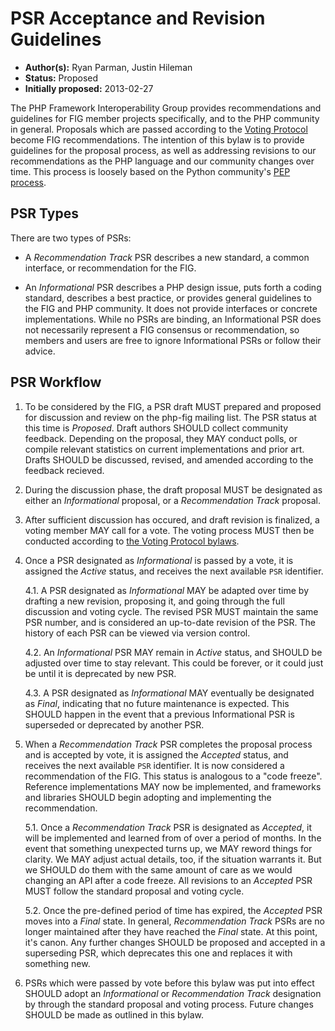 # PSR Acceptance and Revision Guidelines

* **Author(s):** Ryan Parman, Justin Hileman
* **Status:** Proposed
* **Initially proposed:** 2013-02-27


The PHP Framework Interoperability Group provides recommendations and guidelines
for FIG member projects specifically, and to the PHP community in general.
Proposals which are passed according to the [Voting Protocol](001-voting-protocol.md)
become FIG recommendations. The intention of this bylaw is to provide guidelines
for the proposal process, as well as addressing revisions to our recommendations
as the PHP language and our community changes over time. This process is loosely
based on the Python community's [PEP process](http://www.python.org/dev/peps/pep-0001/).


## PSR Types

There are two types of PSRs:

 * A _Recommendation Track_ PSR describes a new standard, a common interface,
   or recommendation for the FIG.

 * An _Informational_ PSR describes a PHP design issue, puts forth a coding
   standard, describes a best practice, or provides general guidelines to the
   FIG and PHP community. It does not provide interfaces or concrete
   implementations. While no PSRs are binding, an Informational PSR does not
   necessarily represent a FIG consensus or recommendation, so members and users
   are free to ignore Informational PSRs or follow their advice.


## PSR Workflow

1. To be considered by the FIG, a PSR draft MUST prepared and proposed for
discussion and review on the php-fig mailing list. The PSR status at this time
is _Proposed_. Draft authors SHOULD collect community feedback. Depending on the
proposal, they MAY conduct polls, or compile relevant statistics on current
implementations and prior art. Drafts SHOULD be discussed, revised, and amended
according to the feedback recieved.

2. During the discussion phase, the draft proposal MUST be designated as either
an _Informational_ proposal, or a _Recommendation Track_ proposal.

3. After sufficient discussion has occured, and draft revision is finalized, a
voting member MAY call for a vote. The voting process MUST then be conducted
according to [the Voting Protocol bylaws](001-voting-protocol.md).

4. Once a PSR designated as _Informational_ is passed by a vote, it is assigned
the _Active_ status, and receives the next available `PSR` identifier.

    4.1\. A PSR designated as _Informational_ MAY be adapted over time by
    drafting a new revision, proposing it, and going through the full discussion
    and voting cycle. The revised PSR MUST maintain the same PSR number, and is
    considered an up-to-date revision of the PSR. The history of each PSR can be
    viewed via version control.

    4.2\. An _Informational_ PSR MAY remain in _Active_ status,
    and SHOULD be adjusted over time to stay relevant. This could be forever, or
    it could just be until it is deprecated by new PSR.

    4.3\. A PSR designated as _Informational_ MAY eventually be designated as
    _Final_, indicating that no future maintenance is expected. This SHOULD
    happen in the event that a previous Informational PSR is superseded or
    deprecated by another PSR.

5. When a _Recommendation Track_ PSR completes the proposal process and is
accepted by vote, it is assigned the _Accepted_ status, and receives the next
available `PSR` identifier. It is now considered a recommendation of the FIG.
This status is analogous to a "code freeze". Reference implementations MAY now
be implemented, and frameworks and libraries SHOULD begin adopting and
implementing the recommendation.

    5.1\. Once a _Recommendation Track_ PSR is designated as _Accepted_, it will
    be implemented and learned from of over a period of months. In the event
    that something unexpected turns up, we MAY reword things for clarity. We MAY
    adjust actual details, too, if the situation warrants it. But we SHOULD do
    them with the same amount of care as we would changing an API after a code
    freeze. All revisions to an _Accepted_ PSR MUST follow the standard proposal
    and voting cycle.

    5.2\. Once the pre-defined period of time has expired, the _Accepted_ PSR
    moves into a _Final_ state. In general, _Recommendation Track_ PSRs are no
    longer maintained after they have reached the _Final_ state. At this point,
    it's canon. Any further changes SHOULD be proposed and accepted in a
    superseding PSR, which deprecates this one and replaces it with
    something new.

6. PSRs which were passed by vote before this bylaw was put into effect SHOULD
adopt an _Informational_ or _Recommendation Track_ designation by through the
standard proposal and voting process. Future changes SHOULD be made as outlined
in this bylaw.
